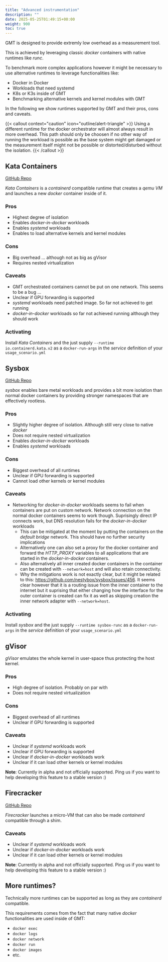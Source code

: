 ```yaml
---
title: "Advanced instrumentation"
description: ""
date: 2025-05-25T01:49:15+00:00
weight: 900
toc: true
---
```


GMT is designed to provide extremly low overhead as a measurement tool.

This is achieved by leveraging classic *docker* containers with native runtimes like *runc*.

To benchmark more complex applications however it might be necessary to use alternative
runtimes to leverage functionalities like:

- Docker in Docker
- Workloads that need systemd
- K8s or K3s inside of GMT
- Benchmarking alternative kernels and kernel modules with GMT

In the following we show runtimes supported by GMT and their pros, cons and caveats.

{{< callout context="caution" icon="outline/alert-triangle" >}}
Using a different runtime for the docker orchestrator will almost always result in more overhead. This path should only be choosen if no other way of running the workload is possible as the base system might get damaged or the measurement itself might not be possible or distorted/disturbed without the isolation.
{{< /callout >}}

## Kata Containers

[GitHub Repo](https://github.com/kata-containers/kata-containers/)

*Kata Containers* is a *containerd* compatible runtime that creates a *qemu VM* and launches a new *docker* container inside of it.

### Pros

- Highest degree of isolation
- Enables *docker-in-docker* workloads
- Enables *systemd* workloads
- Enables to load alternative kernels and kernel modules

### Cons

- Big overhead ... although not as big as gVisor
- Requires nested virtualization

### Caveats

- GMT orchestrated containers cannot be put on one network. This seems to be a bug ...
- Unclear if GPU forwarding is supported
- *systemd* workloads need patched image. So far not achieved to get running
- *docker-in-docker* workloads so far not achieved running although they should work

### Activating

Install *Kata Containers* and the just supply `--runtime io.containerd.kata.v2` as a `docker-run-args` in the *service* definition of your `usage_scenario.yml`

## Sysbox

[GitHub Repo](https://github.com/nestybox/sysbox)

*sysbox* enables bare metal workloads and provides a bit more isolation than normal docker containers by providing stronger namespaces that are effectively rootless.

### Pros

- Slightly higher degree of isolation. Although still very close to native *docker*
- Does not require nested virtualization
- Enables *docker-in-docker* workloads
- Enables *systemd* workloads

### Cons

- Biggest overhead of all runtimes
- Unclear if GPU forwarding is supported
- Cannot load other kernels or kernel modules

### Caveats

- Networking for *docker-in-docker* workloads seems to fail when containers are put on custom network. Network connection on the normal docker containers seems to work though. Suprisingly direct IP connects work, but DNS resolution fails for the *docker-in-docker* workloads
  - This can be mitigated at the moment by putting the containers on the *default bridge* network. This should have no further security implications
  - Alternatively one can also set a proxy for the docker container and forward the *HTTP_PROXY* variables to all applications that are started in the *docker-in-docker* containers.
  - Also alternatively all inner created docker containers in the container can be created with `--network=host` and will also retain connectivity.
  - Why the mitigations work is not exactly clear, but it might be related to this: https://github.com/nestybox/sysbox/issues/456. It seems clear however that it is a routing issue from the inner container to the internet but it suprising that either changing how the interface for the outer container is created can fix it as well as skipping creation the inner network adapter with `--network=host`.

### Activating

Install *sysbox* and the just supply `--runtime sysbox-runc` as a `docker-run-args` in the *service* definition of your `usage_scenario.yml`

## gVisor

*gVisor* emulates the whole kernel in user-space thus protecting the host kernel.

### Pros

- High degree of isolation. Probably on par with
- Does not require nested virtualization

### Cons

- Biggest overhead of all runtimes
- Unclear if GPU forwarding is supported

### Caveats

- Unclear if *systemd* workloads work
- Unclear if GPU forwarding is supported
- Unclear if *docker-in-docker* workloads work
- Unclear if it can load other kernels or kernel modules

**Note**: Currently in alpha and not officially supported. Ping us if you want to help developing this feature to a stable version :)

## Firecracker

[GitHub Repo](https://github.com/firecracker-microvm/firecracker-containerd)

*Firecracker* launches a micro-VM that can also be made *containerd* compatible through a shim.

### Caveats

- Unclear if *systemd* workloads work
- Unclear if *docker-in-docker* workloads work
- Unclear if it can load other kernels or kernel modules

**Note**: Currently in alpha and not officially supported. Ping us if you want to help developing this feature to a stable version :)

## More runtimes?

Technically more runtimes can be supported as long as they are *containerd* compatible.

This requirements comes from the fact that many native *docker* functionalities are used inside of GMT:

- `docker exec`
- `docker logs`
- `docker network`
- `docker run`
- `docker images`
- etc.

